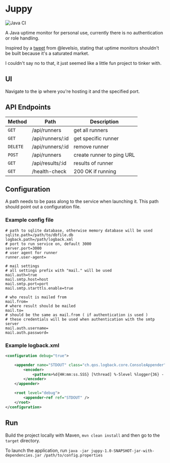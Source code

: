 # Juppy

![Java CI](https://github.com/Auo/juppy/workflows/Java%20CI/badge.svg)

A Java uptime monitor for personal use, currently there is no authentication or role handling.


Inspired by a [tweet](https://twitter.com/levelsio/status/1303812935773556736) from @levelsio, stating that
uptime monitors shouldn't be built because it's a saturated market.

I couldn't say no to that, it just seemed like a little fun project to tinker with.

## UI 

Navigate to the ip where you're hosting it and the specified port.

## API Endpoints

|Method | Path | Description |
|-------|------|------------|
| `GET` | /api/runners | get all runners |
| `GET` | /api/runners/:id | get specific runner |
| `DELETE` | /api/runners/:id | remove runner |
| `POST` | /api/runners | create runner to ping URL |
| `GET` | /api/results/:id | results of runner |
| `GET` | /health-check | 200 OK if running |


## Configuration

A path needs to be pass along to the service when launching it. This path should point out a configuration file.

### Example config file

```properties
# path to sqlite database, otherwise memory database will be used
sqlite.path=/path/to/dbfile.db
logback.path=/path/logback.xml
# port to run service on, default 3000
server.port=3000
# user agent for runner
runner.user-agent=

# mail settings
# all settings prefix with "mail." will be used
mail.auth=true
mail.smtp.host=host
mail.smtp.port=port
mail.smtp.starttls.enable=true

# who result is mailed from
mail.from=
# where result should be mailed
mail.to=
# should be the same as mail.from ( if authentication is used )
# these credentials will be used when authentication with the smtp server
mail.auth.username=
mail.auth.password=
```

### Example logback.xml

```xml
<configuration debug="true">

    <appender name="STDOUT" class="ch.qos.logback.core.ConsoleAppender">
        <encoder>
            <pattern>%d{HH:mm:ss.SSS} [%thread] %-5level %logger{36} - %msg%n</pattern>
        </encoder>
    </appender>

    <root level="debug">
        <appender-ref ref="STDOUT" />
    </root>
</configuration>
```

## Run
Build the project locally with Maven, `mvn clean install` and then go to the `target` directory.

To launch the application, run `java -jar juppy-1.0-SNAPSHOT-jar-with-dependencies.jar /path/to/config.properties`

